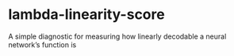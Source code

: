 # lambda-linearity-score
A simple diagnostic for measuring how linearly decodable a neural network’s function is
